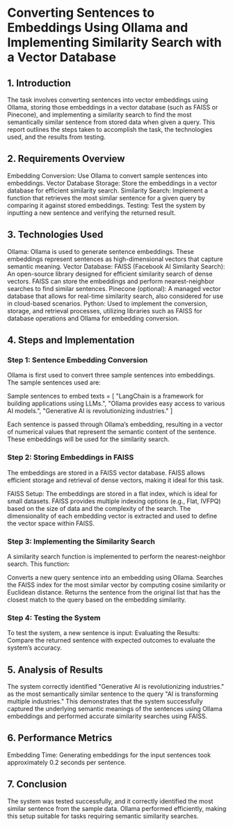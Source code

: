 ﻿# Converting Sentences to Embeddings Using Ollama and Implementing Similarity Search with a Vector Database

## 1. Introduction
The task involves converting sentences into vector embeddings using Ollama, storing those embeddings in a vector database (such as FAISS or Pinecone), and implementing a similarity search to find the most semantically similar sentence from stored data when given a query. This report outlines the steps taken to accomplish the task, the technologies used, and the results from testing.

## 2. Requirements Overview
Embedding Conversion: Use Ollama to convert sample sentences into embeddings.
Vector Database Storage: Store the embeddings in a vector database for efficient similarity search.
Similarity Search: Implement a function that retrieves the most similar sentence for a given query by comparing it against stored embeddings.
Testing: Test the system by inputting a new sentence and verifying the returned result.

## 3. Technologies Used
Ollama: Ollama is used to generate sentence embeddings. These embeddings represent sentences as high-dimensional vectors that capture semantic meaning.
Vector Database:
FAISS (Facebook AI Similarity Search): An open-source library designed for efficient similarity search of dense vectors. FAISS can store the embeddings and perform nearest-neighbor searches to find similar sentences.
Pinecone (optional): A managed vector database that allows for real-time similarity search, also considered for use in cloud-based scenarios.
Python: Used to implement the conversion, storage, and retrieval processes, utilizing libraries such as FAISS for database operations and Ollama for embedding conversion.

## 4. Steps and Implementation
### Step 1: Sentence Embedding Conversion
Ollama is first used to convert three sample sentences into embeddings. The sample sentences used are:

Sample sentences to embed
texts = [ "LangChain is a framework for building applications using LLMs.", 
"Ollama provides easy access to various AI models.", 
"Generative AI is revolutionizing industries." ]

Each sentence is passed through Ollama’s embedding, resulting in a vector of numerical values that represent the semantic content of the sentence. These embeddings will be used for the similarity search.

### Step 2: Storing Embeddings in FAISS
The embeddings are stored in a FAISS vector database. FAISS allows efficient storage and retrieval of dense vectors, making it ideal for this task.

FAISS Setup:
The embeddings are stored in a flat index, which is ideal for small datasets. FAISS provides multiple indexing options (e.g., Flat, IVFPQ) based on the size of data and the complexity of the search.
The dimensionality of each embedding vector is extracted and used to define the vector space within FAISS.
### Step 3: Implementing the Similarity Search
A similarity search function is implemented to perform the nearest-neighbor search. This function:

Converts a new query sentence into an embedding using Ollama.
Searches the FAISS index for the most similar vector by computing cosine similarity or Euclidean distance.
Returns the sentence from the original list that has the closest match to the query based on the embedding similarity.

### Step 4: Testing the System
To test the system, a new sentence is input:
Evaluating the Results: Compare the returned sentence with expected outcomes to evaluate the system’s accuracy.

## 5. Analysis of Results
The system correctly identified "Generative AI is revolutionizing industries." as the most semantically similar sentence to the query "AI is transforming multiple industries." This demonstrates that the system successfully captured the underlying semantic meanings of the sentences using Ollama embeddings and performed accurate similarity searches using FAISS.

## 6. Performance Metrics
Embedding Time: Generating embeddings for the input sentences took approximately 0.2 seconds per sentence.

## 7. Conclusion
The system was tested successfully, and it correctly identified the most similar sentence from the sample data. Ollama performed efficiently, making this setup suitable for tasks requiring semantic similarity searches. 

